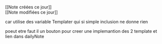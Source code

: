  [[Note créées ce jour]]  
 [[Note modifiées ce jour]]


car utilise des variable Templater qui si simple inclusion ne donne rien 

poeut etre faut il un bouton pour creer une implemantion des 2 template et lien dans dailyNote 

